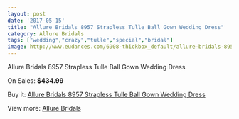```yaml
---
layout: post
date: '2017-05-15'
title: "Allure Bridals 8957 Strapless Tulle Ball Gown Wedding Dress"
category: Allure Bridals
tags: ["wedding","crazy","tulle","special","bridal"]
image: http://www.eudances.com/6908-thickbox_default/allure-bridals-8957-strapless-tulle-ball-gown-wedding-dress.jpg
---
```

Allure Bridals 8957 Strapless Tulle Ball Gown Wedding Dress

On Sales: **$434.99**
<a href="https://www.eudances.com/en/allure-bridals/2534-allure-bridals-8957-strapless-tulle-ball-gown-wedding-dress.html"><amp-img layout="responsive" width="600" height="600" src="//www.eudances.com/6908-thickbox_default/allure-bridals-8957-strapless-tulle-ball-gown-wedding-dress.jpg" alt="Allure Bridals 8957 Strapless Tulle Ball Gown Wedding Dress 0" /></a>
<a href="https://www.eudances.com/en/allure-bridals/2534-allure-bridals-8957-strapless-tulle-ball-gown-wedding-dress.html"><amp-img layout="responsive" width="600" height="600" src="//www.eudances.com/6911-thickbox_default/allure-bridals-8957-strapless-tulle-ball-gown-wedding-dress.jpg" alt="Allure Bridals 8957 Strapless Tulle Ball Gown Wedding Dress 1" /></a>
<a href="https://www.eudances.com/en/allure-bridals/2534-allure-bridals-8957-strapless-tulle-ball-gown-wedding-dress.html"><amp-img layout="responsive" width="600" height="600" src="//www.eudances.com/6910-thickbox_default/allure-bridals-8957-strapless-tulle-ball-gown-wedding-dress.jpg" alt="Allure Bridals 8957 Strapless Tulle Ball Gown Wedding Dress 2" /></a>
<a href="https://www.eudances.com/en/allure-bridals/2534-allure-bridals-8957-strapless-tulle-ball-gown-wedding-dress.html"><amp-img layout="responsive" width="600" height="600" src="//www.eudances.com/6909-thickbox_default/allure-bridals-8957-strapless-tulle-ball-gown-wedding-dress.jpg" alt="Allure Bridals 8957 Strapless Tulle Ball Gown Wedding Dress 3" /></a>

Buy it: [Allure Bridals 8957 Strapless Tulle Ball Gown Wedding Dress](https://www.eudances.com/en/allure-bridals/2534-allure-bridals-8957-strapless-tulle-ball-gown-wedding-dress.html "Allure Bridals 8957 Strapless Tulle Ball Gown Wedding Dress")

View more: [Allure Bridals](https://www.eudances.com/en/2-allure-bridals "Allure Bridals")